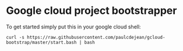 # Google cloud project bootstrapper

To get started simply put this in your google cloud shell:

`curl -s https://raw.githubusercontent.com/paulcdejean/gcloud-bootstrap/master/start.bash | bash`
